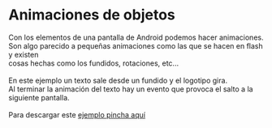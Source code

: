 <h1>
	Animaciones de objetos</h1>
<div>
	Con los elementos de una pantalla de Android podemos hacer animaciones.</div>
<div>
	Son algo parecido a peque&ntilde;as animaciones como las que se hacen en flash y existen</div>
<div>
	cosas hechas como los fundidos, rotaciones, etc...</div>
<div>
	&nbsp;</div>
<div>
	En este ejemplo un texto sale desde un fundido y el logotipo gira.&nbsp;</div>
<div>
	Al terminar la animaci&oacute;n del texto hay un evento que provoca el salto a la siguiente pantalla.</div>
<div>
	&nbsp;</div>
<div>
	Para descargar este <a href="http://www.pello.info/filez/android/07.Animacion.tar.gz">ejemplo pincha aqu&iacute;</a></div>
<div>
	&nbsp;</div>
